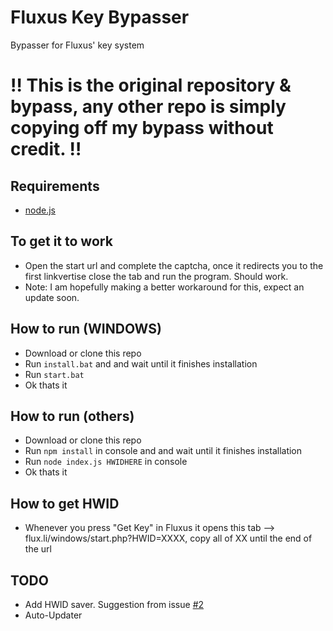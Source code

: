# Fluxus Key Bypasser
Bypasser for Fluxus' key system

# ‼ This is the original repository & bypass, any other repo is simply copying off my bypass without credit. ‼

## Requirements
 - [node.js](https://nodejs.org/en)

## To get it to work
 - Open the start url and complete the captcha, once it redirects you to the first linkvertise close the tab and run the program. Should work.
  - Note: I am hopefully making a better workaround for this, expect an update soon.

## How to run (WINDOWS)
- Download or clone this repo
- Run `install.bat` and and wait until it finishes installation
- Run `start.bat`
- Ok thats it

## How to run (others)
- Download or clone this repo
- Run `npm install` in console and and wait until it finishes installation
- Run `node index.js HWIDHERE` in console
- Ok thats it

## How to get HWID
- Whenever you press "Get Key" in Fluxus it opens this tab --> flux.li/windows/start.php?HWID=XXXX, copy all of XX until the end of the url


## TODO
- Add HWID saver. Suggestion from issue [#2](https://github.com/MEMEZNUT999/fluxus-key-bypasser/issues/2)
- Auto-Updater
